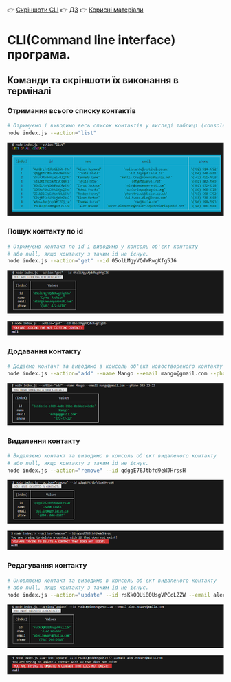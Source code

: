 👉 [Скріншоти CLI](./README.md)
👉 [ДЗ](./HomeWorkTask.md)
👉 [Корисні матеріали](./INFO.md)

# CLI(Command line interface) програма.

## Команди та скріншоти їх виконання в терміналі

### Отримання всього списку контактів

```bash
# Отримуємо і виводимо весь список контактів у вигляді таблиці (console.table)
node index.js --action="list"
```

![CLI list](./assets/list.png "CLI list")

### Пошук контакту по id

```bash
# Отримуємо контакт по id і виводимо у консоль об'єкт контакту
# або null, якщо контакту з таким id не існує.
node index.js --action="get" --id 05olLMgyVQdWRwgKfg5J6
```

![CLI get](./assets/get.png "CLI get")

![CLI get null](./assets/get2.png "CLI get null")

### Додавання контакту

```bash
# Додаємо контакт та виводимо в консоль об'єкт новоствореного контакту
node index.js --action="add" --name Mango --email mango@gmail.com --phone 322-22-22
```

![CLI add](./assets/add.png "CLI add")

### Видалення контакту

```bash
# Видаляємо контакт та виводимо в консоль об'єкт видаленого контакту
# або null, якщо контакту з таким id не існує.
node index.js --action="remove" --id qdggE76Jtbfd9eWJHrssH
```

![CLI remove](./assets/remove.png "CLI remove")

![CLI remove null](./assets/remove2.png "CLI remove null")

### Редагування контакту

```bash
# Оновлюємо контакт та виводимо в консоль об'єкт видаленого контакту
# або null, якщо контакту з таким id не існує.
node index.js --action="update" --id rsKkOQUi80UsgVPCcLZZW --email alec.howard@Nulla.com
```

![CLI update](./assets/update.png "CLI update")

![CLI update](./assets/update2.png "CLI update null")

<!-- <p align="center">
<img src="https://i.ibb.co/VmZTdLd/update2.png" alt="CLI update null" />
</p> -->

